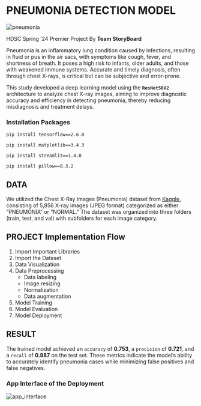 # PNEUMONIA DETECTION MODEL

![pneumonia](https://github.com/Story-data/Pneumonia_model/assets/103637488/5af66e2f-8974-4b42-9e55-d8804e5087ae)

HDSC Spring ’24 Premier Project By **Team StoryBoard**

Pneumonia is an inflammatory lung condition caused by infections, resulting in fluid or pus in the air sacs, with symptoms like cough, fever, and shortness of breath. It poses a high risk to infants, older adults, and those with weakened immune systems. Accurate and timely diagnosis, often through chest X-rays, is critical but can be subjective and error-prone. 

This study developed a deep learning model using the **`ResNet50V2`** architecture to analyze chest X-ray images, aiming to improve diagnostic accuracy and efficiency in detecting pneumonia, thereby reducing misdiagnosis and treatment delays.

### Installation Packages
`pip install tensorflow==2.6.0`

`pip install matplotlib==3.4.3`

`pip install streamlit==1.4.0`

`pip install pillow==8.3.2`

## DATA
We utilized the Chest X-Ray Images (Pneumonia) dataset from [Kaggle](https://www.kaggle.com/datasets/paultimothymooney/chest-xray-pneumonia/code), consisting of 5,856 X-ray images (JPEG format) categorized as either “PNEUMONIA” or “NORMAL.” The dataset was organized into three folders (train, test, and val) with subfolders for each image category.

## PROJECT Implementation Flow

1. Import Important Libraries
2. Import the Dataset
3. Data Visualization
4. Data Preprocessing
   - Data labeling
   - Image resizing
   - Normalization
   - Data augmentation
5. Model Training
6. Model Evaluation
7. Model Deployment

## RESULT
The trained model achieved an `accuracy` of **0.753**, a `precision` of **0.721**, and a `recall` of **0.987** on the test set. These metrics indicate the model’s ability to accurately identify pneumonia cases while minimizing false positives and false negatives.

### App Interface of the Deployment 
![app_interface](https://github.com/Story-data/Pneumonia_model/assets/103637488/1f3755b3-1254-4e29-a08a-1ea0601c6577)


